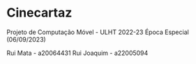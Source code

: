 # Cinecartaz

Projeto de Computação Móvel - ULHT 2022-23
Época Especial (06/09/2023)

Rui Mata - a20064431
Rui Joaquim - a22005094
